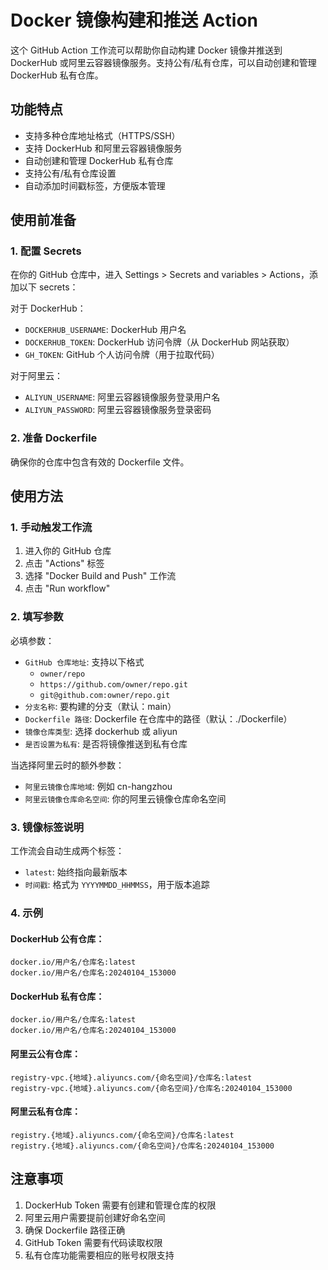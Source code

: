 # Docker 镜像构建和推送 Action

这个 GitHub Action 工作流可以帮助你自动构建 Docker 镜像并推送到 DockerHub 或阿里云容器镜像服务。支持公有/私有仓库，可以自动创建和管理 DockerHub 私有仓库。

## 功能特点

- 支持多种仓库地址格式（HTTPS/SSH）
- 支持 DockerHub 和阿里云容器镜像服务
- 自动创建和管理 DockerHub 私有仓库
- 支持公有/私有仓库设置
- 自动添加时间戳标签，方便版本管理

## 使用前准备

### 1. 配置 Secrets

在你的 GitHub 仓库中，进入 Settings > Secrets and variables > Actions，添加以下 secrets：

对于 DockerHub：
- `DOCKERHUB_USERNAME`: DockerHub 用户名
- `DOCKERHUB_TOKEN`: DockerHub 访问令牌（从 DockerHub 网站获取）
- `GH_TOKEN`: GitHub 个人访问令牌（用于拉取代码）

对于阿里云：
- `ALIYUN_USERNAME`: 阿里云容器镜像服务登录用户名
- `ALIYUN_PASSWORD`: 阿里云容器镜像服务登录密码

### 2. 准备 Dockerfile

确保你的仓库中包含有效的 Dockerfile 文件。

## 使用方法

### 1. 手动触发工作流

1. 进入你的 GitHub 仓库
2. 点击 "Actions" 标签
3. 选择 "Docker Build and Push" 工作流
4. 点击 "Run workflow"

### 2. 填写参数

必填参数：
- `GitHub 仓库地址`: 支持以下格式
  - `owner/repo`
  - `https://github.com/owner/repo.git`
  - `git@github.com:owner/repo.git`
- `分支名称`: 要构建的分支（默认：main）
- `Dockerfile 路径`: Dockerfile 在仓库中的路径（默认：./Dockerfile）
- `镜像仓库类型`: 选择 dockerhub 或 aliyun
- `是否设置为私有`: 是否将镜像推送到私有仓库

当选择阿里云时的额外参数：
- `阿里云镜像仓库地域`: 例如 cn-hangzhou
- `阿里云镜像仓库命名空间`: 你的阿里云镜像仓库命名空间

### 3. 镜像标签说明

工作流会自动生成两个标签：
- `latest`: 始终指向最新版本
- `时间戳`: 格式为 `YYYYMMDD_HHMMSS`，用于版本追踪

### 4. 示例

#### DockerHub 公有仓库：
```
docker.io/用户名/仓库名:latest
docker.io/用户名/仓库名:20240104_153000
```

#### DockerHub 私有仓库：
```
docker.io/用户名/仓库名:latest
docker.io/用户名/仓库名:20240104_153000
```

#### 阿里云公有仓库：
```
registry-vpc.{地域}.aliyuncs.com/{命名空间}/仓库名:latest
registry-vpc.{地域}.aliyuncs.com/{命名空间}/仓库名:20240104_153000
```

#### 阿里云私有仓库：
```
registry.{地域}.aliyuncs.com/{命名空间}/仓库名:latest
registry.{地域}.aliyuncs.com/{命名空间}/仓库名:20240104_153000
```

## 注意事项

1. DockerHub Token 需要有创建和管理仓库的权限
2. 阿里云用户需要提前创建好命名空间
3. 确保 Dockerfile 路径正确
4. GitHub Token 需要有代码读取权限
5. 私有仓库功能需要相应的账号权限支持